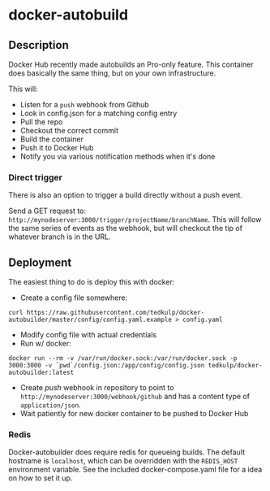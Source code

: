 # docker-autobuild

## Description

Docker Hub recently made autobuilds an Pro-only feature. This container does basically the
same thing, but on your own infrastructure.

This will:

- Listen for a `push` webhook from Github
- Look in config.json for a matching config entry
- Pull the repo
- Checkout the correct commit
- Build the container
- Push it to Docker Hub
- Notify you via various notification methods when it's done

### Direct trigger

There is also an option to trigger a build directly without a push event.

Send a GET request to: `http://mynodeserver:3000/trigger/projectName/branchName`. This will
follow the same series of events as the webhook, but will checkout the tip of whatever branch
is in the URL.

## Deployment

The easiest thing to do is deploy this with docker:

- Create a config file somewhere:

`curl https://raw.githubusercontent.com/tedkulp/docker-autobuilder/master/config/config.yaml.example > config.yaml`

- Modify config file with actual credentials
- Run w/ docker:

`` docker run --rm -v /var/run/docker.sock:/var/run/docker.sock -p 3000:3000 -v `pwd`/config.json:/app/config/config.json tedkulp/docker-autobuilder:latest ``

- Create _push_ webhook in repository to point to `http://mynodeserver:3000/webhook/github` and has a content type of `application/json`.
- Wait patiently for new docker container to be pushed to Docker Hub

### Redis

Docker-autobuilder does require redis for queueing builds. The default hostname is `localhost`, which can be overridden with the
`REDIS_HOST` environment variable. See the included docker-compose.yaml file for a idea on how to set it up.
